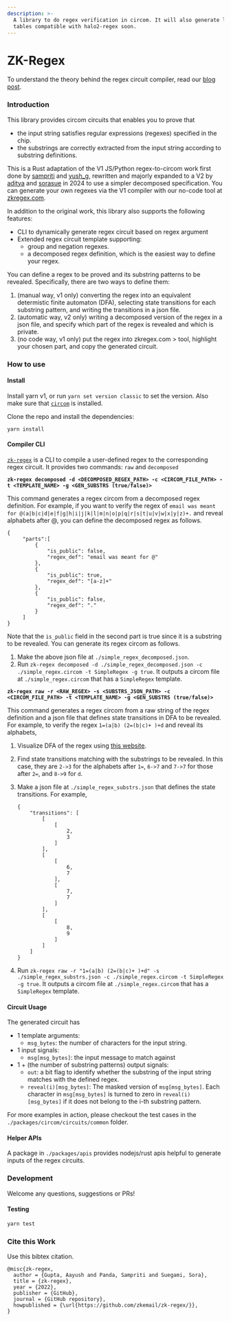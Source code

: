 ```yaml
---
description: >-
  A library to do regex verification in circom. It will also generate lookup
  tables compatible with halo2-regex soon.
---
```


# ZK-Regex

To understand the theory behind the regex circuit compiler, read our [blog post](https://prove.email/blog/zkregex).

### Introduction

This library provides circom circuits that enables you to prove that

* the input string satisfies regular expressions (regexes) specified in the chip.
* the substrings are correctly extracted from the input string according to substring definitions.

This is a Rust adaptation of the V1 JS/Python regex-to-circom work first done by [sampriti](https://github.com/sampritipanda/) and [yush\_g](https://twitter.com/yush\_g), rewritten and majorly expanded to a V2 by [aditya](https://github.com/Bisht13) and [sorasue](https://github.com/SoraSuegami/) in 2024 to use a simpler decomposed specification. You can generate your own regexes via the V1 compiler with our no-code tool at [zkregex.com](https://www.zkregex.com).

In addition to the original work, this library also supports the following features:

* CLI to dynamically generate regex circuit based on regex argument
* Extended regex circuit template supporting:
  * group and negation regexes.
  * a decomposed regex definition, which is the easiest way to define your regex.

You can define a regex to be proved and its substring patterns to be revealed. Specifically, there are two ways to define them:

1. (manual way, v1 only) converting the regex into an equivalent determistic finite automaton (DFA), selecting state transitions for each substring pattern, and writing the transitions in a json file.
2. (automatic way, v2 only) writing a decomposed version of the regex in a json file, and specify which part of the regex is revealed and which is private.
3. (no code way, v1 only) put the regex into zkregex.com > tool, highlight your chosen part, and copy the generated circuit.&#x20;

### How to use

#### Install

Install yarn v1, or run `yarn set version classic` to set the version. Also make sure that [`circom`](https://docs.circom.io/getting-started/installation/) is installed.

Clone the repo and install the dependencies:

```
yarn install
```

#### Compiler CLI

[`zk-regex`](https://github.com/zkemail/zk-regex/) is a CLI to compile a user-defined regex to the corresponding regex circuit. It provides two commands: `raw` and `decomposed`

**`zk-regex decomposed -d <DECOMPOSED_REGEX_PATH> -c <CIRCOM_FILE_PATH> -t <TEMPLATE_NAME> -g <GEN_SUBSTRS (true/false)>`**

This command generates a regex circom from a decomposed regex definition. For example, if you want to verify the regex of `email was meant for @(a|b|c|d|e|f|g|h|i|j|k|l|m|n|o|p|q|r|s|t|u|v|w|x|y|z)+.` and reveal alphabets after @, you can define the decomposed regex as follows.

```
{
     "parts":[
         {
             "is_public": false,
             "regex_def": "email was meant for @"
         },
         {
             "is_public": true,
             "regex_def": "[a-z]+"
         },
         {
             "is_public": false,
             "regex_def": "."
         }
     ]
}
```

Note that the `is_public` field in the second part is true since it is a substring to be revealed. You can generate its regex circom as follows.

1. Make the above json file at `./simple_regex_decomposed.json`.
2. Run `zk-regex decomposed -d ./simple_regex_decomposed.json -c ./simple_regex.circom -t SimpleRegex -g true`. It outputs a circom file at `./simple_regex.circom` that has a `SimpleRegex` template.

**`zk-regex raw -r <RAW_REGEX> -s <SUBSTRS_JSON_PATH> -c <CIRCOM_FILE_PATH> -t <TEMPLATE_NAME> -g <GEN_SUBSTRS (true/false)>`**

This command generates a regex circom from a raw string of the regex definition and a json file that defines state transitions in DFA to be revealed. For example, to verify the regex `1=(a|b) (2=(b|c)+ )+d` and reveal its alphabets,

1. Visualize DFA of the regex using [this website](https://zkregex.com).
2. Find state transitions matching with the substrings to be revealed. In this case, they are `2->3` for the alphabets after `1=`, `6->7` and `7->7` for those after `2=`, and `8->9` for `d`.
3.  Make a json file at `./simple_regex_substrs.json` that defines the state transitions. For example,

    ```
    {
        "transitions": [
            [
                [
                    2,
                    3
                ]
            ],
            [
                [
                    6,
                    7
                ],
                [
                    7,
                    7
                ]
            ],
            [
                [
                    8,
                    9
                ]
            ]
        ]
    }
    ```
4. Run `zk-regex raw -r "1=(a|b) (2=(b|c)+ )+d" -s ./simple_regex_substrs.json -c ./simple_regex.circom -t SimpleRegex -g true`. It outputs a circom file at `./simple_regex.circom` that has a `SimpleRegex` template.

#### Circuit Usage

The generated circuit has

* 1 template arguments:
  * `msg_bytes`: the number of characters for the input string.
* 1 input signals:
  * `msg[msg_bytes]`: the input message to match against
* 1 + (the number of substring patterns) output signals:
  * `out`: a bit flag to identify whether the substring of the input string matches with the defined regex.
  * `reveal(i)[msg_bytes]`: The masked version of `msg[msg_bytes]`. Each character in `msg[msg_bytes]` is turned to zero in `reveal(i)[msg_bytes]` if it does not belong to the i-th substring pattern.

For more examples in action, please checkout the test cases in the `./packages/circom/circuits/common` folder.

#### Helper APIs

A package in `./packages/apis` provides nodejs/rust apis helpful to generate inputs of the regex circuits.

### Development

Welcome any questions, suggestions or PRs!

#### Testing

```bash
yarn test
```

### Cite this Work

Use this bibtex citation.

```
@misc{zk-regex,
  author = {Gupta, Aayush and Panda, Sampriti and Suegami, Sora},
  title = {zk-regex},
  year = {2022},
  publisher = {GitHub},
  journal = {GitHub repository},
  howpublished = {\url{https://github.com/zkemail/zk-regex/}},
}
```
